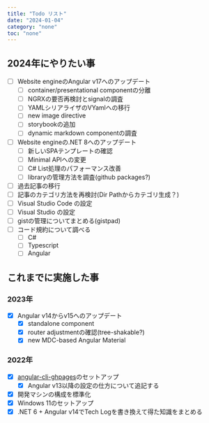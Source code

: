 ```yaml
---
title: "Todo リスト"
date: "2024-01-04"
category: "none"
toc: "none"
---
```


## 2024年にやりたい事

- [ ] Website engineのAngular v17へのアップデート
  - [ ] container/presentational componentの分離
  - [ ] NGRXの要否再検討とsignalの調査
  - [ ] YAMLシリアライザのVYamlへの移行
  - [ ] new image directive
  - [ ] storybookの追加
  - [ ] dynamic markdown componentの調査
- [ ] Website engineの.NET 8へのアップデート
  - [ ] 新しいSPAテンプレートの確認
  - [ ] Minimal APIへの変更
  - [ ] C# List処理のパフォーマンス改善
  - [ ] libraryの管理方法を調査(github packages?)
- [ ] 過去記事の移行
- [ ] 記事のカテゴリ方法を再検討(Dir Pathからカテゴリ生成？)
- [ ] Visual Studio Code の設定
- [ ] Visual Studio の設定
- [ ] gistの管理についてまとめる(gistpad)
- [ ] コード規約について調べる
  - [ ] C#
  - [ ] Typescript
  - [ ] Angular

## これまでに実施した事

### 2023年

- [x] Angular v14からv15へのアップデート
  - [x] standalone component
  - [x] router adjustmentの確認(tree-shakable?)
  - [x] new MDC-based Angular Material

### 2022年

- [x] [angular-cli-ghpages](https://github.com/angular-schule/angular-cli-ghpages)のセットアップ
  - [x] Angular v13以降の設定の仕方について追記する
- [x] 開発マシンの構成を標準化
- [x] Windows 11のセットアップ
- [x] .NET 6 + Angular v14でTech Logを書き換えて得た知識をまとめる
